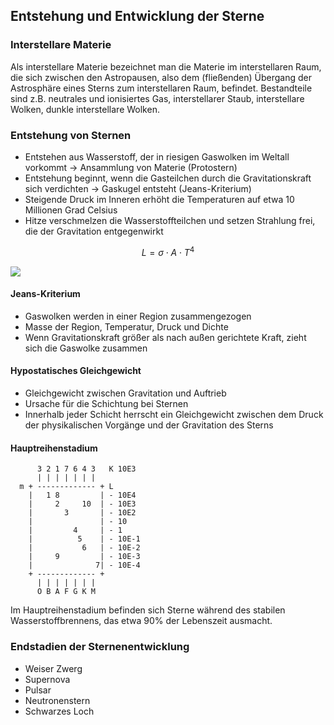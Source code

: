 
## Entstehung und Entwicklung der Sterne

### Interstellare Materie

Als interstellare Materie bezeichnet man die Materie im interstellaren Raum, die sich zwischen den Astropausen, also dem (fließenden) Übergang der Astrosphäre eines Sterns zum interstellaren Raum, befindet. Bestandteile sind z.B. neutrales und ionisiertes Gas, interstellarer Staub, interstellare Wolken, dunkle interstellare Wolken.

### Entstehung von Sternen

- Entstehen aus Wasserstoff, der in riesigen Gaswolken im Weltall vorkommt → Ansammlung von Materie (Protostern)
- Entstehung beginnt, wenn die Gasteilchen durch die Gravitationskraft sich verdichten -> Gaskugel entsteht (Jeans-Kriterium)
- Steigende Druck im Inneren erhöht die Temperaturen auf etwa 10 Millionen Grad Celsius
- Hitze verschmelzen die Wasserstoffteilchen und setzen Strahlung frei, die der Gravitation entgegenwirkt

$$L=\sigma\cdot A\cdot T^{4}$$

![](Fließschema%20Sternenentstehung.png)

#### Jeans-Kriterium

- Gaswolken werden in einer Region zusammengezogen
- Masse der Region, Temperatur, Druck und Dichte
- Wenn Gravitationskraft größer als nach außen gerichtete Kraft, zieht sich die Gaswolke zusammen

#### Hypostatisches Gleichgewicht

- Gleichgewicht zwischen Gravitation und Auftrieb
- Ursache für die Schichtung bei Sternen
- Innerhalb jeder Schicht herrscht ein Gleichgewicht zwischen dem Druck der physikalischen Vorgänge und der Gravitation des Sterns

#### Hauptreihenstadium

```
	  3 2 1 7 6 4 3	  K 10E3	
	  |	| | | | | |				
  m	+ ------------- + L			
	|	1 8			| - 10E4	
	|	  2		10	| - 10E3	
	|	  	3		| - 10E2	
	|				| - 10		
	|		  4		| - 1		
	|		   5	| - 10E-1	
	|			6	| - 10E-2	
	|	  9			| - 10E-3	
	|			   7| - 10E-4	
	+ ------------- + 			
	  | | | | | | |				
	  O B A F G K M				
```

Im Hauptreihenstadium befinden sich Sterne während des stabilen Wasserstoffbrennens, das etwa 90% der Lebenszeit ausmacht.

### Endstadien der Sternenentwicklung

- Weiser Zwerg
- Supernova
- Pulsar
- Neutronenstern
- Schwarzes Loch
